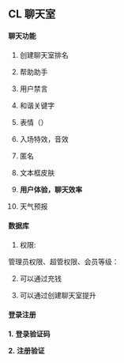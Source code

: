 ## CL 聊天室

#### 聊天功能

1. 创建聊天室排名

2. 帮助助手

3. 用户禁言

4. 和谐关键字

5. 表情（）

6. 入场特效，音效

7. 匿名

8. 文本框皮肤

9. **用户体验，聊天效率**

10. 天气预报

#### 数据库 

1. 权限:

管理员权限、超管权限、会员等级：

2. 可以通过充钱

3. 可以通过创建聊天室提升

#### 登录注册

**1.**    **登录验证码**

**2.**    **注册验证**

